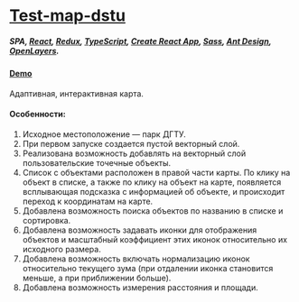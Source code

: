 # [Test-map-dstu](https://my420.github.io/TestMapDstu/)

##### SPA, [React](https://reactjs.org/), [Redux](https://redux.js.org/), [TypeScript](https://www.typescriptlang.org/), [Create React App](https://facebook.github.io/create-react-app/), [Sass](https://sass-lang.com/), [Ant Design](https://ant.design/), [OpenLayers](https://openlayers.org/).

#### [Demo](https://my420.github.io/TestMapDstu/)
 
Адаптивная, интерактивная карта.

#### Особенности:
1. Исходное местоположение — парк ДГТУ.
2. При первом запуске создается пустой векторный слой.   
3. Реализована возможность добавлять на векторный слой пользовательские точечные объекты.    
4. Список с объектами расположен в правой части карты. По клику на объект в списке, а также по клику на объект на карте, появляется всплывающая подсказка с информацией об объекте, и происходит переход к координатам на карте.
5. Добавлена возможность поиска объектов по названию в списке и сортировка.
6. Добавлена возможность задавать иконки для отображения объектов и масштабный коэффициент этих иконок относительно их исходного размера.
7. Добавлена возможность включать нормализацию иконок относительно текущего зума (при отдалении иконка становится меньше, а при приближении больше).   
8. Добавлена возможность измерения расстояния и площади.
